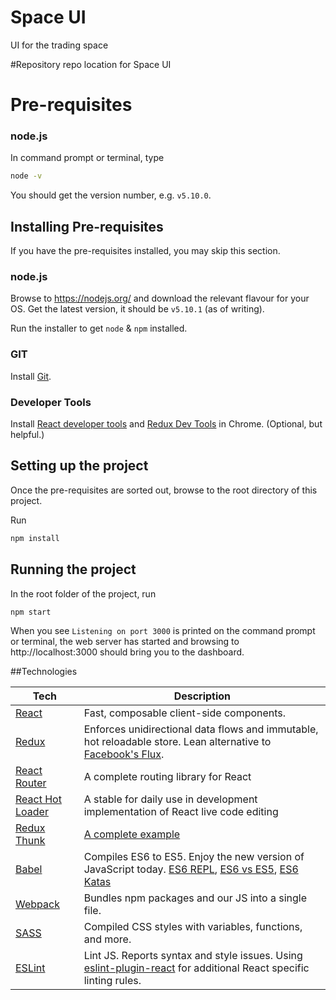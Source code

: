 # Space UI
 UI for the trading space

#Repository 
repo location for Space UI

# Pre-requisites

### node.js

In command prompt or terminal, type

```bash
node -v
```

You should get the version number, e.g. `v5.10.0`.


## Installing Pre-requisites
If you have the pre-requisites installed, you may skip this section.

### node.js

Browse to https://nodejs.org/ and download the relevant flavour for your OS. Get the latest version, it should be `v5.10.1` (as of writing).

Run the installer to get `node` & `npm` installed.

### GIT
Install [Git](https://git-scm.com/downloads).

### Developer Tools
Install [React developer tools](https://chrome.google.com/webstore/detail/react-developer-tools/fmkadmapgofadopljbjfkapdkoienihi?hl=en) and [Redux Dev Tools](https://chrome.google.com/webstore/detail/redux-devtools/lmhkpmbekcpmknklioeibfkpmmfibljd?hl=en) in Chrome. (Optional, but helpful.)


## Setting up the project

Once the pre-requisites are sorted out, browse to the root directory of this project.

Run

```bash
npm install
```

## Running the project

In the root folder of the project, run

```bash
npm start
```

When you see `Listening on port 3000` is printed on the command prompt or terminal, the web server has started and browsing to http://localhost:3000 should bring you to the dashboard.

##Technologies

| **Tech** | **Description** |
|----------|-------|
|  [React](https://facebook.github.io/react/)  |   Fast, composable client-side components. | 
|  [Redux](http://redux.js.org) |  Enforces unidirectional data flows and immutable, hot reloadable store. Lean alternative to [Facebook's Flux](https://facebook.github.io/flux/docs/overview.html).|
|  [React Router](https://github.com/reactjs/react-router) | A complete routing library for React | 
|  [React Hot Loader](https://gaearon.github.io/react-hot-loader) | A stable for daily use in development implementation of React live code editing |
|  [Redux Thunk](https://github.com/gaearon/redux-thunk) | [A complete example](http://redux.js.org/docs/advanced/ExampleRedditAPI.html) |
|  [Babel](http://babeljs.io) |  Compiles ES6 to ES5. Enjoy the new version of JavaScript today. [ES6 REPL](https://babeljs.io/repl/), [ES6 vs ES5](http://es6-features.org), [ES6 Katas](http://es6katas.org)|
| [Webpack](http://webpack.github.io) | Bundles npm packages and our JS into a single file. | 
| [SASS](http://sass-lang.com/) | Compiled CSS styles with variables, functions, and more. |
| [ESLint](http://eslint.org/)| Lint JS. Reports syntax and style issues. Using [eslint-plugin-react](https://github.com/yannickcr/eslint-plugin-react) for additional React specific linting rules. | 

